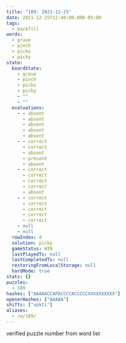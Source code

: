 ```yaml
---
title: "189: 2021-12-25"
date: 2021-12-25T12:48:00.000-05:00
tags:
  - backfill
words:
  - grave
  - pinch
  - picks
  - picky
state:
  boardState:
    - grave
    - pinch
    - picks
    - picky
    - ""
    - ""
  evaluations:
    - - absent
      - absent
      - absent
      - absent
      - absent
    - - correct
      - correct
      - absent
      - present
      - absent
    - - correct
      - correct
      - correct
      - correct
      - absent
    - - correct
      - correct
      - correct
      - correct
      - correct
    - null
    - null
  rowIndex: 4
  solution: picky
  gameStatus: WIN
  lastPlayedTs: null
  lastCompletedTs: null
  restoringFromLocalStorage: null
  hardMode: true
stats: {}
puzzles:
  - 189
hashes: ["AAAAACCAPACCCCACCCCCXXXXXXXXXX"]
openerHashes: ["AAAAA"]
shifts: ["vpkti"]
aliases:
  - /w/189/
---
```

<!-- more -->
verified puzzle number from word list
